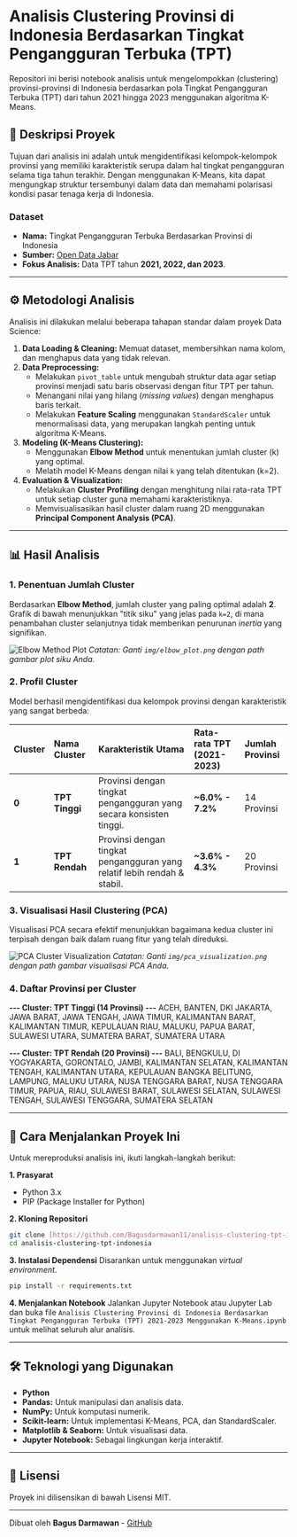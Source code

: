 # Analisis Clustering Provinsi di Indonesia Berdasarkan Tingkat Pengangguran Terbuka (TPT)

Repositori ini berisi notebook analisis untuk mengelompokkan (clustering) provinsi-provinsi di Indonesia berdasarkan pola Tingkat Pengangguran Terbuka (TPT) dari tahun 2021 hingga 2023 menggunakan algoritma K-Means.

## 📝 Deskripsi Proyek

Tujuan dari analisis ini adalah untuk mengidentifikasi kelompok-kelompok provinsi yang memiliki karakteristik serupa dalam hal tingkat pengangguran selama tiga tahun terakhir. Dengan menggunakan K-Means, kita dapat mengungkap struktur tersembunyi dalam data dan memahami polarisasi kondisi pasar tenaga kerja di Indonesia.

### Dataset
* **Nama:** Tingkat Pengangguran Terbuka Berdasarkan Provinsi di Indonesia
* **Sumber:** [Open Data Jabar](https://opendata.jabarprov.go.id/id/dataset/tingkat-pengangguran-terbuka-berdasarkan-provinsi--di-indonesia)
* **Fokus Analisis:** Data TPT tahun **2021, 2022, dan 2023**.

---

## ⚙️ Metodologi Analisis

Analisis ini dilakukan melalui beberapa tahapan standar dalam proyek Data Science:

1.  **Data Loading & Cleaning:** Memuat dataset, membersihkan nama kolom, dan menghapus data yang tidak relevan.
2.  **Data Preprocessing:**
    * Melakukan `pivot_table` untuk mengubah struktur data agar setiap provinsi menjadi satu baris observasi dengan fitur TPT per tahun.
    * Menangani nilai yang hilang (*missing values*) dengan menghapus baris terkait.
    * Melakukan **Feature Scaling** menggunakan `StandardScaler` untuk menormalisasi data, yang merupakan langkah penting untuk algoritma K-Means.
3.  **Modeling (K-Means Clustering):**
    * Menggunakan **Elbow Method** untuk menentukan jumlah cluster (k) yang optimal.
    * Melatih model K-Means dengan nilai `k` yang telah ditentukan (k=2).
4.  **Evaluation & Visualization:**
    * Melakukan **Cluster Profiling** dengan menghitung nilai rata-rata TPT untuk setiap cluster guna memahami karakteristiknya.
    * Memvisualisasikan hasil cluster dalam ruang 2D menggunakan **Principal Component Analysis (PCA)**.

---

## 📊 Hasil Analisis

### 1. Penentuan Jumlah Cluster
Berdasarkan **Elbow Method**, jumlah cluster yang paling optimal adalah **2**. Grafik di bawah menunjukkan "titik siku" yang jelas pada `k=2`, di mana penambahan cluster selanjutnya tidak memberikan penurunan *inertia* yang signifikan.

![Elbow Method Plot](img/elbow_plot.png)
*Catatan: Ganti `img/elbow_plot.png` dengan path gambar plot siku Anda.*

### 2. Profil Cluster
Model berhasil mengidentifikasi dua kelompok provinsi dengan karakteristik yang sangat berbeda:

| Cluster | Nama Cluster  | Karakteristik Utama                                                 | Rata-rata TPT (2021-2023) | Jumlah Provinsi |
| :------ | :------------ | :------------------------------------------------------------------ | :------------------------ | :-------------- |
| **0** | **TPT Tinggi** | Provinsi dengan tingkat pengangguran yang secara konsisten tinggi.    | **~6.0% - 7.2%** | 14 Provinsi     |
| **1** | **TPT Rendah** | Provinsi dengan tingkat pengangguran yang relatif lebih rendah & stabil. | **~3.6% - 4.3%** | 20 Provinsi     |

### 3. Visualisasi Hasil Clustering (PCA)
Visualisasi PCA secara efektif menunjukkan bagaimana kedua cluster ini terpisah dengan baik dalam ruang fitur yang telah direduksi.

![PCA Cluster Visualization](img/pca_visualization.png)
*Catatan: Ganti `img/pca_visualization.png` dengan path gambar visualisasi PCA Anda.*

### 4. Daftar Provinsi per Cluster

**--- Cluster: TPT Tinggi (14 Provinsi) ---**
ACEH, BANTEN, DKI JAKARTA, JAWA BARAT, JAWA TENGAH, JAWA TIMUR, KALIMANTAN BARAT, KALIMANTAN TIMUR, KEPULAUAN RIAU, MALUKU, PAPUA BARAT, SULAWESI UTARA, SUMATERA BARAT, SUMATERA UTARA

**--- Cluster: TPT Rendah (20 Provinsi) ---**
BALI, BENGKULU, DI YOGYAKARTA, GORONTALO, JAMBI, KALIMANTAN SELATAN, KALIMANTAN TENGAH, KALIMANTAN UTARA, KEPULAUAN BANGKA BELITUNG, LAMPUNG, MALUKU UTARA, NUSA TENGGARA BARAT, NUSA TENGGARA TIMUR, PAPUA, RIAU, SULAWESI BARAT, SULAWESI SELATAN, SULAWESI TENGAH, SULAWESI TENGGARA, SUMATERA SELATAN

---

## 🚀 Cara Menjalankan Proyek Ini

Untuk mereproduksi analisis ini, ikuti langkah-langkah berikut:

**1. Prasyarat**
* Python 3.x
* PIP (Package Installer for Python)

**2. Kloning Repositori**
```bash
git clone [https://github.com/Bagusdarmawan11/analisis-clustering-tpt-indonesia.git](https://github.com/Bagusdarmawan11/analisis-clustering-tpt-indonesia.git)
cd analisis-clustering-tpt-indonesia
```

**3. Instalasi Dependensi**
Disarankan untuk menggunakan *virtual environment*.
```bash
pip install -r requirements.txt
```

**4. Menjalankan Notebook**
Jalankan Jupyter Notebook atau Jupyter Lab dan buka file `Analisis Clustering Provinsi di Indonesia Berdasarkan Tingkat Pengangguran Terbuka (TPT) 2021-2023 Menggunakan K-Means.ipynb` untuk melihat seluruh alur analisis.

---

## 🛠️ Teknologi yang Digunakan

* **Python**
* **Pandas:** Untuk manipulasi dan analisis data.
* **NumPy:** Untuk komputasi numerik.
* **Scikit-learn:** Untuk implementasi K-Means, PCA, dan StandardScaler.
* **Matplotlib & Seaborn:** Untuk visualisasi data.
* **Jupyter Notebook:** Sebagai lingkungan kerja interaktif.

---

## 📄 Lisensi

Proyek ini dilisensikan di bawah Lisensi MIT.

---

Dibuat oleh **Bagus Darmawan** - [GitHub](https://github.com/Bagusdarmawan11)
